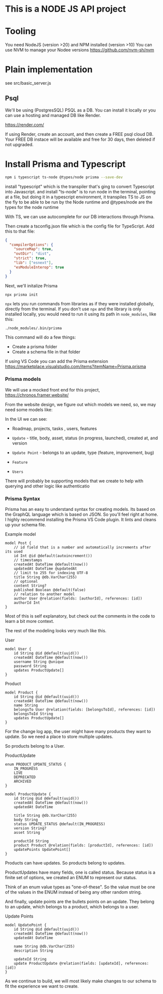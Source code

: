 # This is a NODE JS API project

# Tooling

You need NodeJS (version >20) and NPM installed (version >10)
You can use NVM to manage your Nodee versions https://github.com/nvm-sh/nvm

# Plain implementation

see src/basic_server.js

## Psql

We'll be using (PostgresSQL) PSQL as a DB.
You can install it locally or you can use a hosting and managed DB like Render.

https://render.com/

If using Render, create an account, and then create a FREE psql cloud DB.
Your FREE DB instace will be available and free for 30 days, then deleted if not upgraded.

# Install Prisma and Typescript

```bash
npm i typescript ts-node @types/node prisma --save-dev
```

install "typescript" which is the transpiler that's ging to convert Typescript into Javascript.
and install "ts-node" is to run node in the terminal, pointing at a file, but doing it in a typescript environment, it transpiles TS to JS on the fly to be able to be run by the Node runtime
and @types/node are the types for the node runtime

With TS, we can use autocomplete for our DB interactions through Prisma.

Then create a tsconfig.json file which is the config file for TypeScript. Add this to that file:

```json
{
  "compilerOptions": {
    "sourceMap": true,
    "outDir": "dist",
    "strict": true,
    "lib": ["esnext"],
    "esModuleInterop": true
  }
}
```

Next, we'll initalize Prisma

```bash
npx prisma init
```

`npx` lets you run commands from libraries as if they were installed globally, directly from the terminal. If you don’t use `npx` and the library is only installed locally, you would need to run it using its path in `node_modules`, like this:

```
./node_modules/.bin/prisma
```

This command will do a few things:

- Create a prisma folder
- Create a schema file in that folder

If using VS Code you can add the Prisma extension
https://marketplace.visualstudio.com/items?itemName=Prisma.prisma

### Prisma models

We will use a mocked front end for this project, https://chronos.framer.website/

From the website design, we figure out which models we need, so, we may need some models like:

In the UI we can see:

- Roadmap, projects, tasks , users, features

- `Update` - title, body, asset, status (in progress, launched), created at, and version
- `Update Point` - belongs to an update, type (feature, improvement, bug)
- `Feature`
- `Users`

There will probably be supporting models that we create to help with querying and other logic like authenticatio

### Prisma Syntax

Prisma has an easy to understand syntax for creating models. Its based on the GraphQL language which is based on JSON. So you'll feel right at home.
I highly recommend installing the Prisma VS Code plugin. It lints and cleans up your schema file.

Example model

```prisma
model Post {
    // id field that is a number and automatically increments after its used
    id Int @id @default(autoincrement())
    // timestamps
    createdAt DateTime @default(now())
    updatedAt DateTime @updatedAt
    // limit to 255 for indexing UTF-8
    title String @db.VarChar(255)
    // optional
    content String?
    published Boolean @default(false)
    // relation to another model
    author User @relation(fields: [authorId], references: [id])
    authorId Int
}
```

Most of this is self explanatory, but check out the comments in the code to learn a bit more context.

The rest of the modeling looks very much like this.

User

```prisma
model User {
    id String @id @default(uuid())
    createdAt DateTime @default(now())
    username String @unique
    password String
    updates ProductUpdate[]
}
```

Product

```prisma
model Product {
    id String @id @default(uuid())
    createdAt DateTime @default(now())
    name String
    belongsTo User @relation(fields: [belongsToId], references: [id])
    belongsToId String
    updates ProductUpdate[]
}
```

For the change log app, the user might have many products they want to update.
So we need a place to store multiple updates.

So products belong to a User.

ProductUpdate

```prisma
enum PRODUCT_UPDATE_STATUS {
    IN_PROGRESS
    LIVE
    DEPRECATED
    ARCHIVED
}

model ProductUpdate {
    id String @id @default(uuid())
    createdAt DateTime @default(now())
    updatedAt DateTime

    title String @db.VarChar(255)
    body String
    status UPDATE_STATUS @default(IN_PROGRESS)
    version String?
    asset String

    productId String
    product Product @relation(fields: [productId], references: [id])
    updatePoints UpdatePoint[]
}
```

Products can have updates. So products belong to updates.

ProductUpdates have many fields, one is called status.
Because status is a finite set of options, we created an ENUM to represent our status.

Think of an enum value types as "one-of-these". So the value must be one of the values in the ENUM instead of being any other random string.

And finally, update points are the bullets points on an update. They belong to an update, which belongs to a product, which belongs to a user.

Update Points

```prisma
model UpdatePoint {
    id String @id @default(uuid())
    createdAt DateTime @default(now())
    updatedAt DateTime

    name String @db.VarChar(255)
    description String

    updateId String
    update ProductUpdate @relation(fields: [updateId], references: [id])
}
```

As we continue to build, we will most likely make changes to our schema to fit the experience we want to create.
